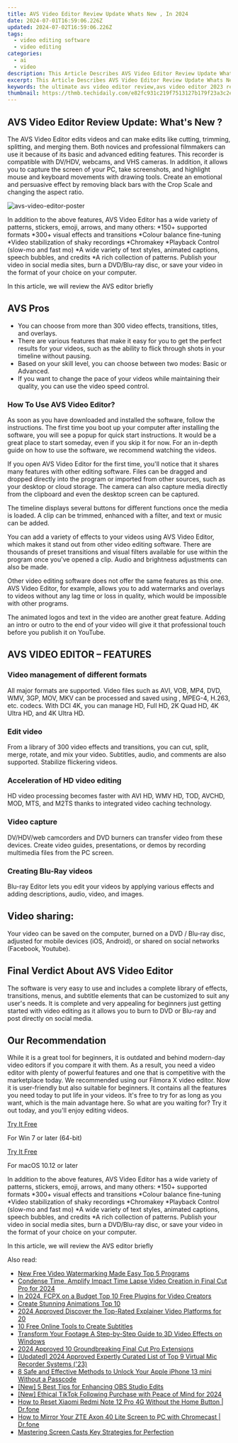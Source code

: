 ```yaml
---
title: AVS Video Editor Review Update Whats New , In 2024
date: 2024-07-01T16:59:06.226Z
updated: 2024-07-02T16:59:06.226Z
tags: 
  - video editing software
  - video editing
categories: 
  - ai
  - video
description: This Article Describes AVS Video Editor Review Update Whats New , In 2024
excerpt: This Article Describes AVS Video Editor Review Update Whats New , In 2024
keywords: the ultimate avs video editor review,avs video editor 2023 review does it live up to the hype,whats new with vn video editor on pc a 2024 review,avs video editor review,whats new in avs video editor 2023 a comprehensive review and guide,hands on with avs video editor a 2023 review,avs video editor review update whats new
thumbnail: https://thmb.techidaily.com/e82fc931c219f7513127b179f23a3c2e354e06d4a6b22046a96709ecae17c234.jpg
---
```


## AVS Video Editor Review Update: What's New ?

The AVS Video Editor edits videos and can make edits like cutting, trimming, splitting, and merging them. Both novices and professional filmmakers can use it because of its basic and advanced editing features. This recorder is compatible with DV/HDV, webcams, and VHS cameras. In addition, it allows you to capture the screen of your PC, take screenshots, and highlight mouse and keyboard movements with drawing tools. Create an emotional and persuasive effect by removing black bars with the Crop Scale and changing the aspect ratio.

![avs-video-editor-poster](https://images.wondershare.com/filmora/article-images/avs-video-editor-poster.png)

 In addition to the above features, AVS Video Editor has a wide variety of patterns, stickers, emoji, arrows, and many others: \*150+ supported formats \*300+ visual effects and transitions \*Colour balance fine-tuning \*Video stabilization of shaky recordings \*Chromakey \*Playback Control (slow-mo and fast mo) \*A wide variety of text styles, animated captions, speech bubbles, and credits \*A rich collection of patterns. Publish your video in social media sites, burn a DVD/Blu-ray disc, or save your video in the format of your choice on your computer.

In this article, we will review the AVS editor briefly

## AVS Pros

* You can choose from more than 300 video effects, transitions, titles, and overlays.
* There are various features that make it easy for you to get the perfect results for your videos, such as the ability to flick through shots in your timeline without pausing.
* Based on your skill level, you can choose between two modes: Basic or Advanced.
* If you want to change the pace of your videos while maintaining their quality, you can use the video speed control.

### How To Use AVS Video Editor?

As soon as you have downloaded and installed the software, follow the instructions. The first time you boot up your computer after installing the software, you will see a popup for quick start instructions. It would be a great place to start someday, even if you skip it for now. For an in-depth guide on how to use the software, we recommend watching the videos.

If you open AVS Video Editor for the first time, you'll notice that it shares many features with other editing software. Files can be dragged and dropped directly into the program or imported from other sources, such as your desktop or cloud storage. The camera can also capture media directly from the clipboard and even the desktop screen can be captured.

The timeline displays several buttons for different functions once the media is loaded. A clip can be trimmed, enhanced with a filter, and text or music can be added.

You can add a variety of effects to your videos using AVS Video Editor, which makes it stand out from other video editing software. There are thousands of preset transitions and visual filters available for use within the program once you've opened a clip. Audio and brightness adjustments can also be made.

Other video editing software does not offer the same features as this one. AVS Video Editor, for example, allows you to add watermarks and overlays to videos without any lag time or loss in quality, which would be impossible with other programs.

The animated logos and text in the video are another great feature. Adding an intro or outro to the end of your video will give it that professional touch before you publish it on YouTube.

## AVS VIDEO EDITOR – FEATURES

### Video management of different formats

All major formats are supported. Video files such as AVI, VOB, MP4, DVD, WMV, 3GP, MOV, MKV can be processed and saved using , MPEG-4, H.263, etc. codecs. With DCI 4K, you can manage HD, Full HD, 2K Quad HD, 4K Ultra HD, and 4K Ultra HD.

### Edit video

 From a library of 300 video effects and transitions, you can cut, split, merge, rotate, and mix your video. Subtitles, audio, and comments are also supported. Stabilize flickering videos.

### Acceleration of HD video editing

HD video processing becomes faster with AVI HD, WMV HD, TOD, AVCHD, MOD, MTS, and M2TS thanks to integrated video caching technology.

### Video capture

DV/HDV/web camcorders and DVD burners can transfer video from these devices. Create video guides, presentations, or demos by recording multimedia files from the PC screen.

### Creating Blu-Ray videos

Blu-ray Editor lets you edit your videos by applying various effects and adding descriptions, audio, video, and images.

## **Video sharing:**

 Your video can be saved on the computer, burned on a DVD / Blu-ray disc, adjusted for mobile devices (iOS, Android), or shared on social networks (Facebook, Youtube).

## Final Verdict About AVS Video Editor

The software is very easy to use and includes a complete library of effects, transitions, menus, and subtitle elements that can be customized to suit any user's needs. It is complete and very appealing for beginners just getting started with video editing as it allows you to burn to DVD or Blu-ray and post directly on social media.

## Our Recommendation

While it is a great tool for beginners, it is outdated and behind modern-day video editors if you compare it with them. As a result, you need a video editor with plenty of powerful features and one that is competitive with the marketplace today. We recommended using our Filmora X video editor. Now it is user-friendly but also suitable for beginners. It contains all the features you need today to put life in your videos. It's free to try for as long as you want, which is the main advantage here. So what are you waiting for? Try it out today, and you'll enjoy editing videos.

[Try It Free](https://tools.techidaily.com/wondershare/filmora/download/)

For Win 7 or later (64-bit)

[Try It Free](https://tools.techidaily.com/wondershare/filmora/download/)

For macOS 10.12 or later

 In addition to the above features, AVS Video Editor has a wide variety of patterns, stickers, emoji, arrows, and many others: \*150+ supported formats \*300+ visual effects and transitions \*Colour balance fine-tuning \*Video stabilization of shaky recordings \*Chromakey \*Playback Control (slow-mo and fast mo) \*A wide variety of text styles, animated captions, speech bubbles, and credits \*A rich collection of patterns. Publish your video in social media sites, burn a DVD/Blu-ray disc, or save your video in the format of your choice on your computer.

In this article, we will review the AVS editor briefly

<span class="atpl-alsoreadstyle">Also read:</span>
<div><ul>
<li><a href="https://ai-vdieo-software.techidaily.com/new-free-video-watermarking-made-easy-top-5-programs/"><u>New Free Video Watermarking Made Easy Top 5 Programs</u></a></li>
<li><a href="https://ai-vdieo-software.techidaily.com/condense-time-amplify-impact-time-lapse-video-creation-in-final-cut-pro-for-2024/"><u>Condense Time, Amplify Impact Time Lapse Video Creation in Final Cut Pro for 2024</u></a></li>
<li><a href="https://ai-vdieo-software.techidaily.com/in-2024-fcpx-on-a-budget-top-10-free-plugins-for-video-creators/"><u>In 2024, FCPX on a Budget Top 10 Free Plugins for Video Creators</u></a></li>
<li><a href="https://ai-vdieo-software.techidaily.com/create-stunning-animations-top-10/"><u>Create Stunning Animations Top 10</u></a></li>
<li><a href="https://ai-vdieo-software.techidaily.com/2024-approved-discover-the-top-rated-explainer-video-platforms-for-20/"><u>2024 Approved Discover the Top-Rated Explainer Video Platforms for 20</u></a></li>
<li><a href="https://ai-vdieo-software.techidaily.com/10-free-online-tools-to-create-subtitles/"><u>10 Free Online Tools to Create Subtitles</u></a></li>
<li><a href="https://ai-vdieo-software.techidaily.com/transform-your-footage-a-step-by-step-guide-to-3d-video-effects-on-windows/"><u>Transform Your Footage A Step-by-Step Guide to 3D Video Effects on Windows</u></a></li>
<li><a href="https://extra-hints.techidaily.com/2024-approved-10-groundbreaking-final-cut-pro-extensions/"><u>2024 Approved  10 Groundbreaking Final Cut Pro Extensions</u></a></li>
<li><a href="https://screen-video-capture.techidaily.com/updated-2024-approved-expertly-curated-list-of-top-9-virtual-mic-recorder-systems-23/"><u>[Updated] 2024 Approved  Expertly Curated List of Top 9 Virtual Mic Recorder Systems ('23)</u></a></li>
<li><a href="https://ios-unlock.techidaily.com/8-safe-and-effective-methods-to-unlock-your-apple-iphone-13-mini-without-a-passcode-by-drfone-ios/"><u>8 Safe and Effective Methods to Unlock Your Apple iPhone 13 mini Without a Passcode</u></a></li>
<li><a href="https://screen-recording.techidaily.com/new-5-best-tips-for-enhancing-obs-studio-edits/"><u>[New] 5 Best Tips for Enhancing OBS Studio Edits</u></a></li>
<li><a href="https://tiktok-video-files.techidaily.com/new-ethical-tiktok-following-purchase-with-peace-of-mind-for-2024/"><u>[New] Ethical TikTok Following  Purchase with Peace of Mind for 2024</u></a></li>
<li><a href="https://techidaily.com/how-to-reset-xiaomi-redmi-note-12-pro-4g-without-the-home-button-drfone-by-drfone-reset-android-reset-android/"><u>How to Reset Xiaomi Redmi Note 12 Pro 4G Without the Home Button | Dr.fone</u></a></li>
<li><a href="https://screen-mirror.techidaily.com/how-to-mirror-your-zte-axon-40-lite-screen-to-pc-with-chromecast-drfone-by-drfone-android/"><u>How to Mirror Your ZTE Axon 40 Lite Screen to PC with Chromecast | Dr.fone</u></a></li>
<li><a href="https://screen-recording.techidaily.com/mastering-screen-casts-key-strategies-for-perfection/"><u>Mastering Screen Casts  Key Strategies for Perfection</u></a></li>
</ul></div>

<ins class="adsbygoogle"
      style="display:block"
      data-ad-client="ca-pub-7571918770474297"
      data-ad-slot="8358498916"
      data-ad-format="auto"
      data-full-width-responsive="true"></ins>